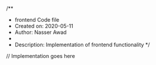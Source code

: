 /**
 * frontend Code file
 * Created on: 2020-05-11
 * Author: Nasser Awad
 *
 * Description: Implementation of frontend functionality
 */
 
// Implementation goes here

